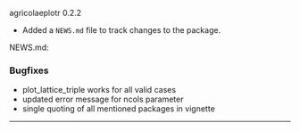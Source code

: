 agricolaeplotr 0.2.2

* Added a `NEWS.md` file to track changes to the package.

NEWS.md: 
 
### Bugfixes
- plot_lattice_triple works for all valid cases
- updated error message for ncols parameter
- single quoting of all mentioned packages in vignette
---
